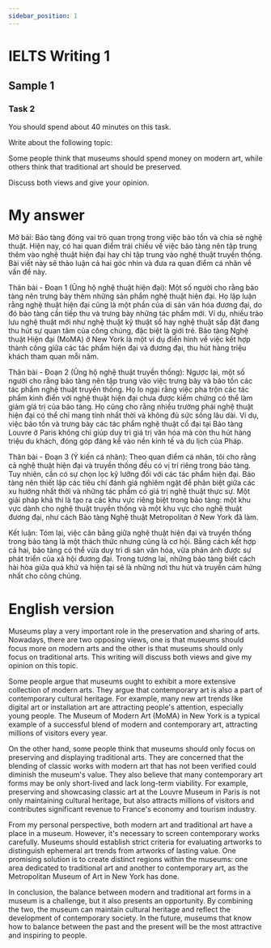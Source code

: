 ```yaml
---
sidebar_position: 1
---
```


# IELTS Writing 1

## Sample 1

### Task 2

You should spend about 40 minutes on this task.

Write about the following topic:

Some people think that museums should spend money on modern art, while others think that traditional art should be preserved.

Discuss both views and give your opinion.


# My answer


Mở bài:
Bảo tàng đóng vai trò quan trọng trong việc bảo tồn và chia sẻ nghệ thuật. Hiện nay, có hai quan điểm trái chiều về việc bảo tàng nên tập trung thêm vào nghệ thuật hiện đại hay chỉ tập trung vào nghệ thuật truyền thống. Bài viết này sẽ thảo luận cả hai góc nhìn và đưa ra quan điểm cá nhân về vấn đề này.

Thân bài - Đoạn 1 (Ủng hộ nghệ thuật hiện đại):
Một số người cho rằng bảo tàng nên trưng bày thêm những sản phẩm nghệ thuật hiện đại. Họ lập luận rằng nghệ thuật hiện đại cũng là một phần của di sản văn hóa đương đại, do đó bảo tàng cần tiếp thu và trưng bày những tác phẩm mới. Ví dụ, nhiều trào lưu nghệ thuật mới như nghệ thuật kỹ thuật số hay nghệ thuật sắp đặt đang thu hút sự quan tâm của công chúng, đặc biệt là giới trẻ. Bảo tàng Nghệ thuật Hiện đại (MoMA) ở New York là một ví dụ điển hình về việc kết hợp thành công giữa các tác phẩm hiện đại và đương đại, thu hút hàng triệu khách tham quan mỗi năm.

Thân bài - Đoạn 2 (Ủng hộ nghệ thuật truyền thống):
Ngược lại, một số người cho rằng bảo tàng nên tập trung vào việc trưng bày và bảo tồn các tác phẩm nghệ thuật truyền thống. Họ lo ngại rằng việc pha trộn các tác phẩm kinh điển với nghệ thuật hiện đại chưa được kiểm chứng có thể làm giảm giá trị của bảo tàng. Họ cũng cho rằng nhiều trường phái nghệ thuật hiện đại có thể chỉ mang tính nhất thời và không đủ sức sống lâu dài. Ví dụ, việc bảo tồn và trưng bày các tác phẩm nghệ thuật cổ đại tại Bảo tàng Louvre ở Paris không chỉ giúp duy trì giá trị văn hóa mà còn thu hút hàng triệu du khách, đóng góp đáng kể vào nền kinh tế và du lịch của Pháp.

Thân bài - Đoạn 3 (Ý kiến cá nhân):
Theo quan điểm cá nhân, tôi cho rằng cả nghệ thuật hiện đại và truyền thống đều có vị trí riêng trong bảo tàng. Tuy nhiên, cần có sự chọn lọc kỹ lưỡng đối với các tác phẩm hiện đại. Bảo tàng nên thiết lập các tiêu chí đánh giá nghiêm ngặt để phân biệt giữa các xu hướng nhất thời và những tác phẩm có giá trị nghệ thuật thực sự. Một giải pháp khả thi là tạo ra các khu vực riêng biệt trong bảo tàng: một khu vực dành cho nghệ thuật truyền thống và một khu vực cho nghệ thuật đương đại, như cách Bảo tàng Nghệ thuật Metropolitan ở New York đã làm.

Kết luận:
Tóm lại, việc cân bằng giữa nghệ thuật hiện đại và truyền thống trong bảo tàng là một thách thức nhưng cũng là cơ hội. Bằng cách kết hợp cả hai, bảo tàng có thể vừa duy trì di sản văn hóa, vừa phản ánh được sự phát triển của xã hội đương đại. Trong tương lai, những bảo tàng biết cách hài hòa giữa quá khứ và hiện tại sẽ là những nơi thu hút và truyền cảm hứng nhất cho công chúng.



# English version
Museums play a very important role in the preservation and sharing of arts. Nowadays, there are two opposing views, one is that museums should focus more on modern arts and the other is that museums should only focus on traditional arts. This writing will discuss both views and give my opinion on this topic.

Some people argue that museums ought to exhibit a more extensive collection of modern arts. They argue that contemporary art is also a part of contemporary cultural heritage. For example, many new art trends like digital art or installation art are attracting people's attention, especially young people. The Museum of Modern Art (MoMA) in New York is a typical example of a successful blend of modern and contemporary art, attracting millions of visitors every year.

On the other hand, some people think that museums should only focus on preserving and displaying traditional arts. They are concerned that the blending of classic works with modern art that has not been verified could diminish the museum's value. They also believe that many contemporary art forms may be only short-lived and lack long-term viability. For example, preserving and showcasing classic art at the Louvre Museum in Paris is not only maintaining cultural heritage, but also attracts millions of visitors and contributes significant revenue to France's economy and tourism industry.

From my personal perspective, both modern art and traditional art have a place in a museum. However, it's necessary to screen contemporary works carefully. Museums should establish strict criteria for evaluating artworks to distinguish ephemeral art trends from artworks of lasting value. One promising solution is to create distinct regions within the museums: one area dedicated to traditional art and another to contemporary art, as the Metropolitan Museum of Art in New York has done.

In conclusion, the balance between modern and traditional art forms in a museum is a challenge, but it also presents an opportunity. By combining the two, the museum can maintain cultural heritage and reflect the development of contemporary society. In the future, museums that know how to balance between the past and the present will be the most attractive and inspiring to people.